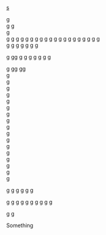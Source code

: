 [s](#something)





g  
g  g  
g  
g  g  g  g  g  g  g  g  g  g  g  g  g  g  g  g  g  g  g  g  
g
g
g
g
g
g
g

g
gg
g
g
g
g
g
g
g

g
gg
gg  
g  
g  
g  
g  
g  
g  
g  
g  
g  
g  
g  
g  
g  
g  
g  
g  
g  

g
g
g
g
g
g

g
g
g
g
g
g
g
g
g
g

g
g












Something
